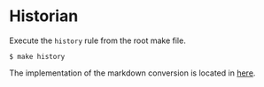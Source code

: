 # Historian

Execute the `history` rule from the root make file.

```shell
$ make history
```

The implementation of the markdown conversion is located in [here](gen-pages.sh).
